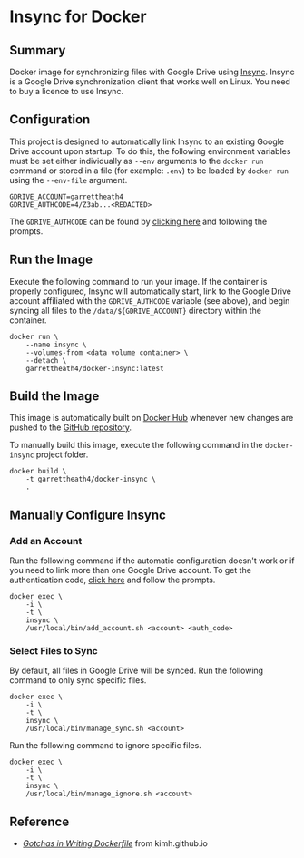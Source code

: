 Insync for Docker
=================


Summary
-------

Docker image for synchronizing files with Google Drive using [Insync].
Insync is a Google Drive synchronization client that works well on Linux. You
need to buy a licence to use Insync.


Configuration
-------------

This project is designed to automatically link Insync to an existing Google
Drive account upon startup. To do this, the following environment variables must
be set either individually as `--env` arguments to the `docker run` command or
stored in a file (for example: `.env`) to be loaded by `docker run` using the
`--env-file` argument.

    GDRIVE_ACCOUNT=garrettheath4
    GDRIVE_AUTHCODE=4/Z3ab...<REDACTED>

The `GDRIVE_AUTHCODE` can be found by [clicking here][AuthCodeUrl] and
following the prompts.


Run the Image
-------------

Execute the following command to run your image. If the container is properly
configured, Insync will automatically start, link to the Google Drive account
affiliated with the `GDRIVE_AUTHCODE` variable (see above), and begin syncing
all files to the `/data/${GDRIVE_ACCOUNT}` directory within the container.

    docker run \
        --name insync \
        --volumes-from <data volume container> \
        --detach \
        garrettheath4/docker-insync:latest


Build the Image
---------------

This image is automatically built on [Docker Hub] whenever new changes are
pushed to the [GitHub repository].

To manually build this image, execute the following command in the
`docker-insync` project folder.

    docker build \
        -t garrettheath4/docker-insync \
        .


Manually Configure Insync
-------------------------


### Add an Account

Run the following command if the automatic configuration doesn't work or if you
need to link more than one Google Drive account. To get the authentication code,
[click here][AuthCodeUrl] and follow the prompts.

    docker exec \
        -i \
        -t \
        insync \
        /usr/local/bin/add_account.sh <account> <auth_code>


### Select Files to Sync

By default, all files in Google Drive will be synced. Run the following command
to only sync specific files.

    docker exec \
        -i \
        -t \
        insync \
        /usr/local/bin/manage_sync.sh <account>

Run the following command to ignore specific files.

    docker exec \
        -i \
        -t \
        insync \
        /usr/local/bin/manage_ignore.sh <account>


Reference
---------

* [_Gotchas in Writing Dockerfile_][gotchas] from kimh.github.io



<!-- Links -->
[Insync]: https://www.insynchq.com/
[Docker Hub]: https://hub.docker.com/r/garrettheath4/docker-insync/
[GitHub repository]: https://github.com/garrettheath4/docker-insync
[gotchas]: http://kimh.github.io/blog/en/docker/gotchas-in-writing-dockerfile-en/
<!-- Note: Please update the URL in the "Get Authorization Code" section if AuthCodeUrl changes -->
[AuthCodeUrl]: https://insynchq.com/auth?cloud=gd

